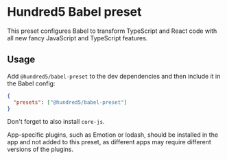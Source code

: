 # Hundred5 Babel preset

This preset configures Babel to transform TypeScript and React code with all new fancy JavaScript and TypeScript features.

## Usage

Add `@hundred5/babel-preset` to the dev dependencies and then include it in the Babel config:

```json
{
  "presets": ["@hundred5/babel-preset"]
}
```

Don't forget to also install `core-js`.

App-specific plugins, such as Emotion or lodash, should be installed in the app and not added to this preset, as different apps may require different versions of the plugins.